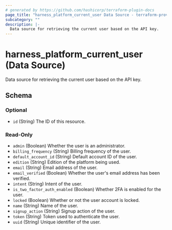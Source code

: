 ```yaml
---
# generated by https://github.com/hashicorp/terraform-plugin-docs
page_title: "harness_platform_current_user Data Source - terraform-provider-harness"
subcategory: ""
description: |-
  Data source for retrieving the current user based on the API key.
---
```


# harness_platform_current_user (Data Source)

Data source for retrieving the current user based on the API key.



<!-- schema generated by tfplugindocs -->
## Schema

### Optional

- `id` (String) The ID of this resource.

### Read-Only

- `admin` (Boolean) Whether the user is an administrator.
- `billing_frequency` (String) Billing frequency of the user.
- `default_account_id` (String) Default account ID of the user.
- `edition` (String) Edition of the platform being used.
- `email` (String) Email address of the user.
- `email_verified` (Boolean) Whether the user's email address has been verified.
- `intent` (String) Intent of the user.
- `is_two_factor_auth_enabled` (Boolean) Whether 2FA is enabled for the user.
- `locked` (Boolean) Whether or not the user account is locked.
- `name` (String) Name of the user.
- `signup_action` (String) Signup action of the user.
- `token` (String) Token used to authenticate the user.
- `uuid` (String) Unique identifier of the user.


